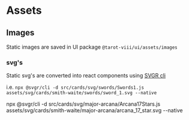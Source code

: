 # Assets

## Images

Static images are saved in UI package `@tarot-viii/ui/assets/images`

### svg's

Static svg's are converted into react components using [SVGR cli](https://react-svgr.com/docs/cli/)

i.e. `npx @svgr/cli -d src/cards/svg/swords/Swords1.js assets/svg/cards/smith-waite/swords/sword_1.svg --native`

npx @svgr/cli -d src/cards/svg/major-arcana/Arcana17Stars.js assets/svg/cards/smith-waite/major-arcana/arcana_17_star.svg --native

